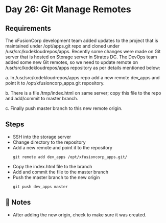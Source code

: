 # Day 26: Git Manage Remotes

## Requirements
The xFusionCorp development team added updates to the project that is maintained under /opt/apps.git repo and cloned under /usr/src/kodekloudrepos/apps. Recently some changes were made on Git server that is hosted on Storage server in Stratos DC. The DevOps team added some new Git remotes, so we need to update remote on /usr/src/kodekloudrepos/apps repository as per details mentioned below:

a. In /usr/src/kodekloudrepos/apps repo add a new remote dev_apps and point it to /opt/xfusioncorp_apps.git repository.

b. There is a file /tmp/index.html on same server; copy this file to the repo and add/commit to master branch.

c. Finally push master branch to this new remote origin.

## Steps
- SSH into the storage server
- Change directory to the repository
- Add a new remote and point it to the repository
  ```console
  git remote add dev_apps /opt/xfusioncorp_apps.git/
  ```
- Copy the index.html file to the branch
- Add and commit the file to the master branch
- Push the master branch to the new origin
  ```console
  git push dev_apps master
  ```


## 📝 Notes
- After adding the new origin, check to make sure it was created.
